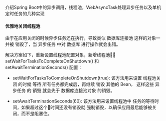 介绍Spring Boot中的异步调用，线程池，WebAsyncTask处理异步任务以及单机定时任务的几种实现

#### 优雅地关闭线程池
由于在应用关闭的时候异步任务还在执行，导致类似 数据库连接池 这样的对象一并被 销毁了，当 异步任务 中对 数据库 进行操作就会出错。

解决方案如下，重新设置线程池配置对象，新增线程池 setWaitForTasksToCompleteOnShutdown() 和 setAwaitTerminationSeconds() 配置：

- setWaitForTasksToCompleteOnShutdown(true): 该方法用来设置 线程池关闭 的时候 等待 所有任务都完成后，再继续 销毁 其他的 Bean，
这样这些 异步任务 的 销毁 就会先于 数据库连接池对象 的销毁。

- setAwaitTerminationSeconds(60): 该方法用来设置线程池中 任务的等待时间，如果超过这个时间还没有销毁就 强制销毁，以确保应用最后能够被关闭，而不是阻塞住。

